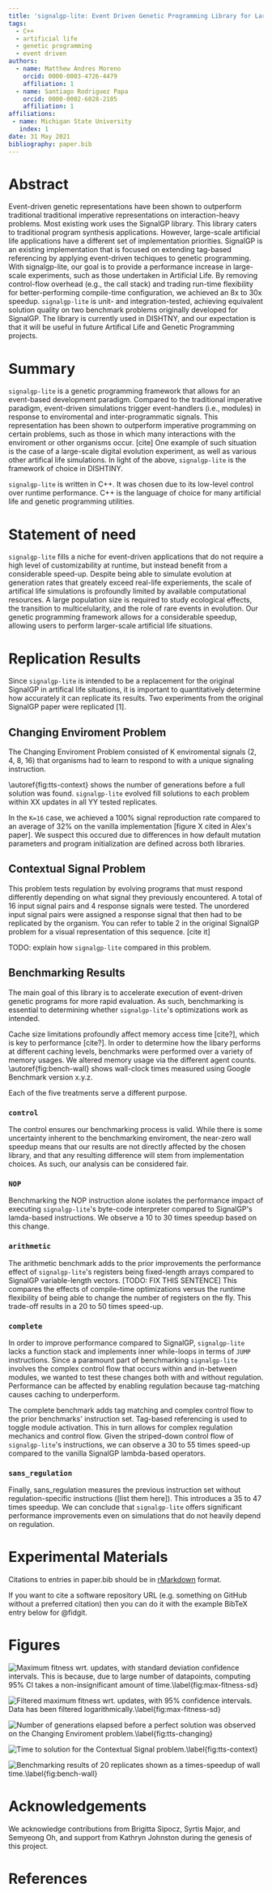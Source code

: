 ```yaml
---
title: 'signalgp-lite: Event Driven Genetic Programming Library for Large-Scale Artificial Life Applications'
tags:
  - C++
  - artificial life
  - genetic programming
  - event driven
authors:
  - name: Matthew Andres Moreno
    orcid: 0000-0003-4726-4479
    affiliation: 1
  - name: Santiago Rodriguez Papa
    orcid: 0000-0002-6028-2105
    affiliation: 1
affiliations:
 - name: Michigan State University
   index: 1
date: 31 May 2021
bibliography: paper.bib
---
```


# Abstract

Event-driven genetic representations have been shown to outperform traditional traditional imperative representations on interaction-heavy problems.
Most existing work uses the SignalGP library.
This library caters to traditional program synthesis applications.
However, large-scale artificial life applications have a different set of implementation priorities.
SignalGP is an existing implementation that is focused on extending tag-based referencing by applying event-driven techiques to genetic programming.
With signalgp-lite, our goal is to provide a performance increase in large-scale experiments, such as those undertaken in Artificial Life.
By removing control-flow overhead (e.g., the call stack) and trading run-time flexibility for better-performing compile-time configuration, we achieved an 8x to 30x speedup.
`signalgp-lite` is unit- and integration-tested, achieving equivalent solution quality on two benchmark problems originally developed for SignalGP.
The library is currently used in DISHTNY, and our expectation is that it will be useful in future Artifical Life and Genetic Programming projects.

# Summary

`signalgp-lite` is a genetic programming framework that allows for an event-based development paradigm.
Compared to the traditional imperative paradigm, event-driven simulations trigger event-handlers (i.e., modules) in response to enviromental and inter-programmatic signals.
This representation has been shown to outperform imperative programming on certain problems, such as those in which many interactions with the enviroment or other organisms occur. [cite]
One example of such situation is the case of a large-scale digital evolution experiment, as well as various other artifical life simulations.
In light of the above, `signalgp-lite` is the framework of choice in DISHTINY.

`signalgp-lite` is written in C++.
It was chosen due to its low-level control over runtime performance.
C++ is the language of choice for many artificial life and genetic programming utilities.

# Statement of need

`signalgp-lite` fills a niche for event-driven applications that do not require a high level of customizability at runtime, but instead benefit from a considerable speed-up.
Despite being able to simulate evolution at generation rates that greately exceed real-life experiements, the scale of artifical life simulations is profoundly limited by available computational resources.
A large population size is required to study ecological effects, the transition to multicelularity, and the role of rare events in evolution.
Our genetic programming framework allows for a considerable speedup, allowing users to perform larger-scale artificial life situations.

# Replication Results

Since `signalgp-lite` is intended to be a replacement for the original SignalGP in artifical life situations, it is important to quantitatively determine how accurately it can replicate its results.
Two experiments from the original SignalGP paper were replicated [1].

## Changing Enviroment Problem

The Changing Enviroment Problem consisted of K enviromental signals (2, 4, 8, 16) that organisms had to learn to respond to with a unique signaling instruction.

\autoref{fig:tts-context} shows the number of generations before a full solution was found.
`signalgp-lite` evolved fill solutions to each problem within XX updates in all YY tested replicates.

In the `K=16` case, we achieved a 100% signal reproduction rate compared to an average of 32% on the vanilla implementation  [figure X cited in Alex's paper].
We suspect this occured due to differences in how default mutation parameters and program initialization are defined across both libraries.

## Contextual Signal Problem

This problem tests regulation by evolving programs that must respond differently depending on what signal they previously encountered.
A total of 16 input signal pairs and 4 response signals were tested.
The unordered input signal pairs were assigned a response signal that then had to be replicated by the organism.
You can refer to table 2 in the original SignalGP problem for a visual representation of this sequence. [cite it]

TODO: explain how `signalgp-lite` compared in this problem.

## Benchmarking Results

The main goal of this library is to accelerate execution of event-driven genetic programs for more rapid evaluation.
As such, benchmarking is essential to determining whether `signalgp-lite`'s optimizations work as intended.

Cache size limitations profoundly affect memory access time [cite?], which is key to performance [cite?].
In order to determine how the libary performs at different caching levels, benchmarks were performed over a variety of memory usages.
We altered memory usage via the different agent counts.
\autoref{fig:bench-wall} shows wall-clock times measured using Google Benchmark version x.y.z.

Each of the five treatments serve a different purpose.

### `control`

The control ensures our benchmarking process is valid.
While there is some uncertainty inherent to the benchmarking enviroment, the near-zero wall speedup means that our results are not directly affected by the chosen library, and that any resulting difference will stem from implementation choices.
As such, our analysis can be considered fair.

### `NOP`

Benchmarking the NOP instruction alone isolates the performance impact of executing `signalgp-lite`'s byte-code interpreter compared to SignalGP's lamda-based instructions.
We observe a 10 to 30 times speedup based on this change.

### `arithmetic`

The arithmetic benchmark adds to the prior improvements the performance effect of `signalgp-lite`'s registers being fixed-length arrays compared to SignalGP variable-length vectors. [TODO: FIX THIS SENTENCE]
This compares the effects of compile-time optimizations versus the runtime flexibility of being able to change the number of registers on the fly.
This trade-off results in a 20 to 50 times speed-up.

### `complete`

In order to improve performance compared to SignalGP, `signalgp-lite` lacks a function stack and implements inner while-loops in terms of `JUMP` instructions.
Since a paramount part of benchmarking `signalgp-lite` involves the complex control flow that occurs within and in-between modules, we wanted to test these changes both with and without regulation.
Performance can be affected by enabling regulation because tag-matching causes caching to underperform.

The complete benchmark adds tag matching and complex control flow to the prior benchmarks' instruction set.
Tag-based referencing is used to toggle module activation.
This in turn allows for complex regulation mechanics and control flow.
Given the striped-down control flow of `signalgp-lite`'s instructions, we can observe a 30 to 55 times speed-up compared to the vanilla SignalGP lambda-based operators.

### `sans_regulation`

Finally, sans_regulation measures the previous instruction set without regulation-specific instructions ([list them here]).
This introduces a 35 to 47 times speedup.
We can conclude that `signalgp-lite` offers significant performance improvements even on simulations that do not heavily depend on regulation.

# Experimental Materials

Citations to entries in paper.bib should be in
[rMarkdown](http://rmarkdown.rstudio.com/authoring_bibliographies_and_citations.html)
format.

If you want to cite a software repository URL (e.g. something on GitHub without a preferred
citation) then you can do it with the example BibTeX entry below for @fidgit.

<!-- For a quick reference, the following citation commands can be used:
- `@author:2001`  ->  "Author et al. (2001)"
- `[@author:2001]` -> "(Author et al., 2001)"
- `[@author1:2001; @author2:2001]` -> "(Author1 et al., 2001; Author2 et al., 2002)" -->

# Figures

<!-- Figures can be included like this:
![Caption for example figure.\label{fig:example}](figure.png)
and referenced from text using \autoref{fig:example}.

Figure sizes can be customized by adding an optional second parameter:
![Caption for example figure.](figure.png){ width=20% } -->

![Maximum fitness wrt. updates, with standard deviation confidence intervals. This is because, due to large number of datapoints, computing 95% CI takes a non-insignificant amount of time.\label{fig:max-fitness-sd}](figures/max-fitness-sd.png)

![Filtered maximum fitness wrt. updates, with 95% confidence intervals. Data has been filtered logarithmically.\label{fig:max-fitness-sd}](figures/max-fitness-log2.png)

![Number of generations elapsed before a perfect solution was observed on the Changing Enviroment problem.\label{fig:tts-changing}](figures/solution-time-swarmplot.png)

![Time to solution for the Contextual Signal problem.\label{fig:tts-context}](figures/solution-time-contextual-signal.png)

<!-- benchmarking results -->

![Benchmarking results of 20 replicates shown as a times-speedup of wall time.\label{fig:bench-wall}](figures/wall-time-speedup.jpeg)

# Acknowledgements

We acknowledge contributions from Brigitta Sipocz, Syrtis Major, and Semyeong
Oh, and support from Kathryn Johnston during the genesis of this project.

# References
